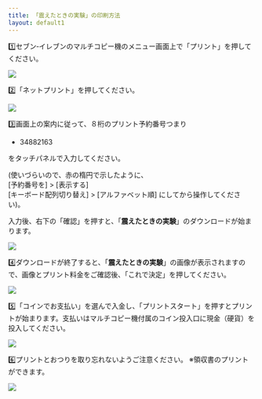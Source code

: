 ```yaml
---
title: 「震えたときの実験」の印刷方法
layout: default1
---
```

1️⃣セブン‐イレブンのマルチコピー機のメニュー画面上で「プリント」を押してください。

<img src="../../flow_step3-capture_01.png" style="display: inline; margin: 0;">

2️⃣「ネットプリント」を押してください。

<img src="../../flow_step3-capture_02.png" style="display: inline; margin: 0;">

3️⃣画面上の案内に従って、８桁のプリント予約番号つまり

- 34882163

をタッチパネルで入力してください。

(使いづらいので、赤の楕円で示したように、  
[予約番号を] > [表示する]  
[キーボード配列切り替え] > [アルファベット順] にしてから操作してください)。

入力後、右下の「確認」を押すと、「**震えたときの実験**」のダウンロードが始まります。

<img src="../../input-number.png" style="display: inline; margin: 0;">

4️⃣ダウンロードが終了すると、「**震えたときの実験**」の画像が表示されますので、画像とプリント料金をご確認後、「これで決定」を押してください。

<img src="../../flow_step3-capture_04.png" style="display: inline; margin: 0;">

5️⃣「コインでお支払い」を選んで入金し、「プリントスタート」を押すとプリントが始まります。支払いはマルチコピー機付属のコイン投入口に現金（硬貨）を投入してください。

<img src="../../flow_step3-capture_05.png" style="display: inline; margin: 0;">

6️⃣プリントとおつりを取り忘れないようご注意ください。
※領収書のプリントができます。

<img src="../../flow_step3-capture_06.png" style="display: inline; margin: 0;">
